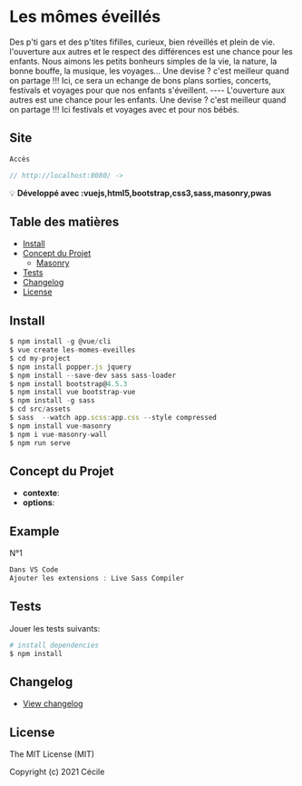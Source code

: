 # Les mômes éveillés
Des p'ti gars et des p'tites fifilles, curieux, bien réveillés et plein de vie. l'ouverture aux autres et le respect des différences est une chance pour les enfants. Nous aimons les petits bonheurs simples de la vie, la nature, la bonne bouffe, la musique, les voyages... Une devise ? c'est meilleur quand on partage !!! Ici, ce sera un echange de bons plans sorties, concerts, festivals et voyages pour que nos enfants s'éveillent. ---- L'ouverture aux autres est une chance pour les enfants. Une devise ? c'est meilleur quand on partage !!! Ici festivals et voyages avec et pour nos bébés.


## Site

```javascript
Accès

// http://localhost:8080/ -> 
```


:bulb: **Développé avec :vuejs,html5,bootstrap,css3,sass,masonry,pwas** 

## Table des matières

- [Install](#install)
- [Concept du Projet](#options)
  - [Masonry](#Masonry)
- [Tests](#tests)
- [Changelog](#changelog)
- [License](#license)

## Install

```javascript
$ npm install -g @vue/cli
$ vue create les-momes-eveilles
$ cd my-project
$ npm install popper.js jquery
$ npm install --save-dev sass sass-loader
$ npm install bootstrap@4.5.3
$ npm install vue bootstrap-vue
$ npm install -g sass
$ cd src/assets
$ sass  --watch app.scss:app.css --style compressed
$ npm install vue-masonry
$ npm i vue-masonry-wall
$ npm run serve
```

## Concept du Projet


- **contexte**:
- **options**: 

## Example

N°1

```javascript
Dans VS Code
Ajouter les extensions : Live Sass Compiler
```

## Tests

Jouer les tests suivants:

```bash
# install dependencies
$ npm install
```

## Changelog

- [View changelog](https://github.com/Cecile-Bordes/les-momes-eveilles/main/CHANGELOG.md)

## License

The MIT License (MIT)

Copyright (c) 2021 Cécile